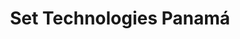 ---
title: "Set Technologies Panamá"
url: /santiago-de-veraguas/set-technologies-panama/
shop: Elektronik
---